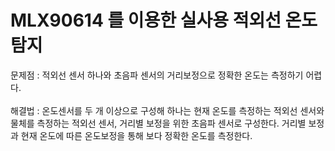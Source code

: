 # MLX90614 를 이용한 실사용 적외선 온도 탐지

문제점 : 적외선 센서 하나와 초음파 센서의 거리보정으로 정확한 온도는 측정하기 어렵다. <br><br>
해결법 : 온도센서를 두 개 이상으로 구성해 하나는 현재 온도를 측정하는 적외선 센서와 물체를 측정하는 적외선 센서, 거리별 보정을 위한 초음파 센서로 구성한다. 거리별 보정과 현재 온도에 따른 온도보정을 통해 보다 정확한 온도를 측정한다.
